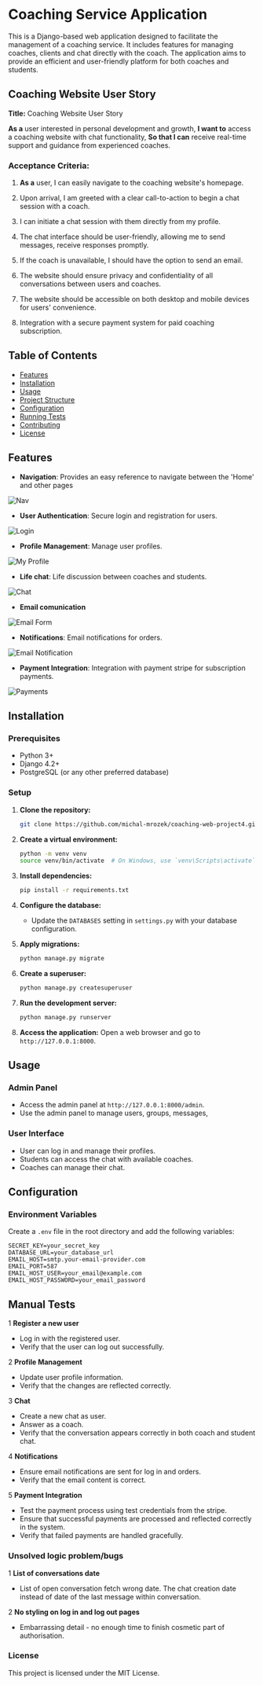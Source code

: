 # Coaching Service Application

This is a Django-based web application designed to facilitate the management of a coaching service. It includes features for managing coaches, clients and chat directly with the coach. The application aims to provide an efficient and user-friendly platform for both coaches and students.

## Coaching Website User Story

**Title:** Coaching Website User Story

**As a** user interested in personal development and growth,
**I want to** access a coaching website with chat functionality,
**So that I can** receive real-time support and guidance from experienced coaches.

### Acceptance Criteria:

1. **As a** user, I can easily navigate to the coaching website's homepage.
2. Upon arrival, I am greeted with a clear call-to-action to begin a chat session with a coach.
3. I can initiate a chat session with them directly from my profile.
4. The chat interface should be user-friendly, allowing me to send messages, receive responses promptly.

5. If the coach is unavailable, I should have the option to send an email.
6. The website should ensure privacy and confidentiality of all conversations between users and coaches.
7. The website should be accessible on both desktop and mobile devices for users' convenience.
8. Integration with a secure payment system for paid coaching subscription.


## Table of Contents

- [Features](#features)
- [Installation](#installation)
- [Usage](#usage)
- [Project Structure](#project-structure)
- [Configuration](#configuration)
- [Running Tests](#running-tests)
- [Contributing](#contributing)
- [License](#license)

## Features

- **Navigation**: Provides an easy reference to navigate between the 'Home' and other pages

![Nav](static/readme_pics/nav.png)

- **User Authentication**: Secure login and registration for users.

![Login](static/readme_pics/login.png)

- **Profile Management**: Manage user profiles.

![My Profile](static/readme_pics/profile.png)

- **Life chat**: Life discussion between coaches and students.

![Chat](static/readme_pics/chat.png)

- **Email comunication** 

![Email Form](static/readme_pics/email_form.png)

- **Notifications**: Email notifications for orders.

![Email Notification](static/readme_pics/notification.png)

- **Payment Integration**: Integration with payment stripe for subscription payments.

![Payments](static/readme_pics/checkout.png)

## Installation

### Prerequisites

- Python 3+
- Django 4.2+
- PostgreSQL (or any other preferred database)

### Setup

1. **Clone the repository:**
    ```bash
    git clone https://github.com/michal-mrozek/coaching-web-project4.git
    
    ```

2. **Create a virtual environment:**
    ```bash
    python -m venv venv
    source venv/bin/activate  # On Windows, use `venv\Scripts\activate`
    ```

3. **Install dependencies:**
    ```bash
    pip install -r requirements.txt
    ```

4. **Configure the database:**
    - Update the `DATABASES` setting in `settings.py` with your database configuration.

5. **Apply migrations:**
    ```bash
    python manage.py migrate
    ```

6. **Create a superuser:**
    ```bash
    python manage.py createsuperuser
    ```

7. **Run the development server:**
    ```bash
    python manage.py runserver
    ```

8. **Access the application:**
    Open a web browser and go to `http://127.0.0.1:8000`.

## Usage

### Admin Panel

- Access the admin panel at `http://127.0.0.1:8000/admin`.
- Use the admin panel to manage users, groups, messages,

### User Interface

- User can log in and manage their profiles.
- Students can access the chat with available coaches.
- Coaches can manage their chat.


## Configuration

### Environment Variables

Create a `.env` file in the root directory and add the following variables:

```plaintext
SECRET_KEY=your_secret_key
DATABASE_URL=your_database_url
EMAIL_HOST=smtp.your-email-provider.com
EMAIL_PORT=587
EMAIL_HOST_USER=your_email@example.com
EMAIL_HOST_PASSWORD=your_email_password
```

## Manual Tests


1 **Register a new user**

- Log in with the registered user.
- Verify that the user can log out successfully.

2 **Profile Management**

- Update user profile information.
- Verify that the changes are reflected correctly.

3 **Chat**

- Create a new chat as user.
- Answer as a coach.
- Verify that the conversation appears correctly in both coach and student chat.

4 **Notifications**

- Ensure email notifications are sent for log in and orders.
- Verify that the email content is correct.

5 **Payment Integration**

- Test the payment process using test credentials from the stripe.
- Ensure that successful payments are processed and reflected correctly in the system.
- Verify that failed payments are handled gracefully.

### Unsolved logic problem/bugs

1 **List of conversations date**

- List of open conversation fetch wrong date. The chat creation date instead of date of the last message within conversation.

2 **No styling on log in and log out pages**

- Embarrassing detail - no enough time to finish cosmetic part of authorisation.

### License
This project is licensed under the MIT License.